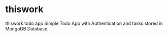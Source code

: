 # thiswork

thiswork todo app
Simple Todo App with Authentication and tasks stored in MongoDB Database.
